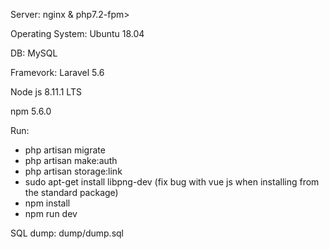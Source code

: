 <p>Server: nginx & php7.2-fpm></p>
<p>Operating System: Ubuntu 18.04</p>
<p>DB: MySQL</p>
<p>Framevork: Laravel 5.6</p>
<p>Node js 8.11.1 LTS</p>
<p>npm 5.6.0</p>
<p>Run:</p>
<ul>
    <li>php artisan migrate</li>
    <li>php artisan make:auth</li>
    <li>php artisan storage:link</li>
    <li> sudo apt-get install libpng-dev (fix bug with vue js when installing from the standard package) </li>
    <li>npm install</li>
    <li>npm run dev</li>
</ul>

<p>SQL dump: dump/dump.sql </p>
